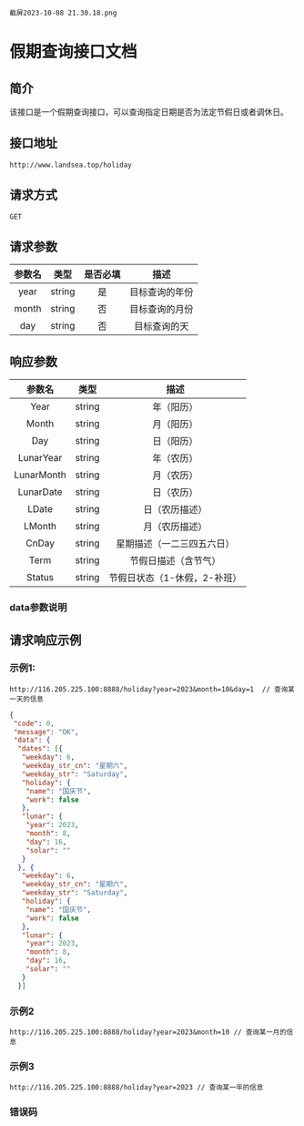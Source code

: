 ```
截屏2023-10-08 21.30.18.png
```
# 假期查询接口文档
## 简介
该接口是一个假期查询接口，可以查询指定日期是否为法定节假日或者调休日。

## 接口地址
```
http://www.landsea.top/holiday
```
## 请求方式
```
GET
```
## 请求参数

| 参数名 |  类型  | 是否必填 |      描述      |
| :----: | :----: | :------: | :------------: |
|  year  | string |    是    | 目标查询的年份 |
| month  | string |    否    | 目标查询的月份 |
|  day   | string |    否    |  目标查询的天  |

## 响应参数

|   参数名   |  类型  |             描述             |
| :--------: | :----: | :--------------------------: |
|    Year    | string |          年（阳历）          |
|   Month    | string |          月（阳历）          |
|    Day     | string |          日（阳历）          |
| LunarYear  | string |          年（农历）          |
| LunarMonth | string |          月（农历）          |
| LunarDate  | string |          日（农历）          |
|   LDate    | string |        日（农历描述）        |
|   LMonth   | string |        月（农历描述）        |
|   CnDay    | string |  星期描述（一二三四五六日）  |
|    Term    | string |     节假日描述（含节气）     |
|   Status   | string | 节假日状态（1-休假，2-补班） |

### data参数说明

## 请求响应示例
### 示例1:
```
http://116.205.225.100:8888/holiday?year=2023&month=10&day=1  // 查询某一天的信息
```

```json
{
 "code": 0,
 "message": "OK",
 "data": {
  "dates": [{
   "weekday": 6,
   "weekday_str_cn": "星期六",
   "weekday_str": "Saturday",
   "holiday": {
    "name": "国庆节",
    "work": false
   },
   "lunar": {
    "year": 2023,
    "month": 8,
    "day": 16,
    "solar": ""
   }
  }, {
   "weekday": 6,
   "weekday_str_cn": "星期六",
   "weekday_str": "Saturday",
   "holiday": {
    "name": "国庆节",
    "work": false
   },
   "lunar": {
    "year": 2023,
    "month": 8,
    "day": 16,
    "solar": ""
   }
  }]
```

### 示例2
```
http://116.205.225.100:8888/holiday?year=2023&month=10 // 查询某一月的信息
```


### 示例3
```
http://116.205.225.100:8888/holiday?year=2023 // 查询某一年的信息
```

### 错误码



